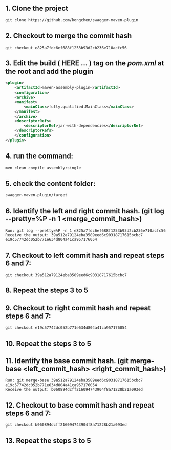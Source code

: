  ## 1. Clone the project 
    git clone https://github.com/kongchen/swagger-maven-plugin

## 2. Checkout to merge the commit hash
    git checkout e825a7fdc6ef688f1253b93d2cb236e710acfc56

## 3. Edit the build (<build> <plugins>  HERE ... </plugins> </build>) tag on the _pom.xml_ at the root and add the plugin

```xml
<plugin>
    <artifactId>maven-assembly-plugin</artifactId> 
    <configuration> 
    <archive> 
    <manifest> 
        <mainClass>fully.qualified.MainClass</mainClass> 
    </manifest> 
    </archive> 
    <descriptorRefs> 
        <descriptorRef>jar-with-dependencies</descriptorRef> 
    </descriptorRefs> 
    </configuration> 
</plugin> 
``` 

## 4. run the command:
    mvn clean compile assembly:single

## 5. check the content folder: 
    swagger-maven-plugin/target

## 6. Identify the left and right commit hash. (git log --pretty=%P -n 1 <merge_commit_hash>)
    Run: git log --pretty=%P -n 1 e825a7fdc6ef688f1253b93d2cb236e710acfc56
    Receive the output: 39a512a79124eba3589eed6c90318717615bcbc7 e19c57742dc052b771e634d804a41ca957176054

## 7. Checkout to left commit hash and repeat steps 6 and 7:
    git checkout 39a512a79124eba3589eed6c90318717615bcbc7

## 8. Repeat the steps 3 to 5

## 9. Checkout to right commit hash and repeat steps 6 and 7:
    git checkout e19c57742dc052b771e634d804a41ca957176054

## 10. Repeat the steps 3 to 5

## 11. Identify the base commit hash. (git merge-base <left_commit_hash> <right_commit_hash>)
    Run: git merge-base 39a512a79124eba3589eed6c90318717615bcbc7 e19c57742dc052b771e634d804a41ca957176054
    Receive the output: b060894dcff216094743904f8a71228b21a093ed

## 12. Checkout to base commit hash and repeat steps 6 and 7:
    git checkout b060894dcff216094743904f8a71228b21a093ed

## 13. Repeat the steps 3 to 5

